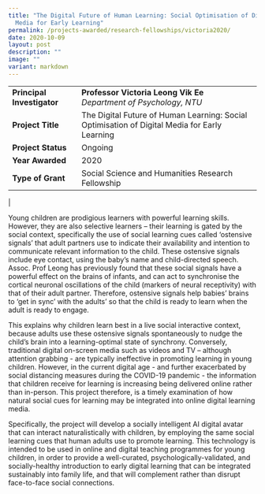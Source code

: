 ```yaml
---
title: "The Digital Future of Human Learning: Social Optimisation of Digital
  Media for Early Learning"
permalink: /projects-awarded/research-fellowships/victoria2020/
date: 2020-10-09
layout: post
description: ""
image: ""
variant: markdown
---
```

|  |  |
|---|---|
| **Principal Investigator** | **Professor Victoria Leong Vik Ee**<br>_Department of Psychology, NTU_ |
| **Project Title** | The Digital Future of Human Learning: Social Optimisation of Digital Media for Early Learning |
| **Project Status** | Ongoing |
| **Year Awarded** | 2020 |
| **Type of Grant** | Social Science and Humanities Research Fellowship |
|

Young children are prodigious learners with powerful learning skills. However, they are also selective learners – their learning is gated by the social context, specifically the use of social learning cues called ‘ostensive signals’ that adult partners use to indicate their availability and intention to communicate relevant information to the child. These ostensive signals include eye contact, using the baby’s name and child-directed speech. Assoc. Prof Leong has previously found that these social signals have a powerful effect on the brains of infants, and can act to synchronise the cortical neuronal oscillations of the child (markers of neural receptivity) with that of their adult partner. Therefore, ostensive signals help babies’ brains to ‘get in sync’ with the adults’ so that the child is ready to learn when the adult is ready to engage.

This explains why children learn best in a live social interactive context, because adults use these ostensive signals spontaneously to nudge the child’s brain into a learning-optimal state of synchrony. Conversely, traditional digital on-screen media such as videos and TV – although attention grabbing - are typically ineffective in promoting learning in young children. However, in the current digital age - and further exacerbated by social distancing measures during the COVID-19 pandemic - the information that children receive for learning is increasing being delivered online rather than in-person. This project therefore, is a timely examination of how natural social cues for learning may be integrated into online digital learning media.

Specifically, the project will develop a socially intelligent AI digital avatar that can interact naturalistically with children, by employing the same social learning cues that human adults use to promote learning. This technology is intended to be used in online and digital teaching programmes for young children, in order to provide a well-curated, psychologically-validated, and socially-healthy introduction to early digital learning that can be integrated sustainably into family life, and that will complement rather than disrupt face-to-face social connections.